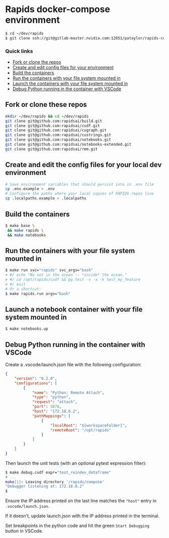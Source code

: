 
# Rapids docker-compose environment

```bash
$ cd ~/dev/rapids
$ git clone ssh://git@gitlab-master.nvidia.com:12051/pataylor/rapids-compose.git compose
```

### Quick links
* [Fork or clone the repos](#fork-or-clone-these-repos)
* [Create and edit config files for your environment](#create-and-edit-the-config-files-for-your-local-dev-environment)
* [Build the containers](#build-the-containers)
* [Run the containers with your file system mounted in](#run-the-containers-with-your-file-system-mounted-in)
* [Launch the containers with your file system mounted in](#launch-a-notebook-container-with-your-file-system-mounted-in)
* [Debug Python running in the container with VSCode](#debug-python-running-in-the-container-with-vscode)

## Fork or clone these repos
```bash
mkdir ~/dev/rapids && cd ~/dev/rapids
git clone git@github.com:rapidsai/build.git
git clone git@github.com:rapidsai/cudf.git
git clone git@github.com:rapidsai/cugraph.git
git clone git@github.com:rapidsai/custrings.git
git clone git@github.com:rapidsai/notebooks.git
git clone git@github.com:rapidsai/notebooks-extended.git
git clone git@github.com:rapidsai/rmm.git
```

## Create and edit the config files for your local dev environment
```bash
# Save environment variables that should persist into in .env file
cp .env.example > .env
# Configure the paths where your local copies of RAPIDS repos live
cp .localpaths.example > .localpaths
```

## Build the containers

```bash
$ make base \
 && make rapids \
 && make notebooks
```

## Run the containers with your file system mounted in

```bash
$ make run svc="rapids" svc_args="bash"
> #/ echo "No not in the ocean -- *inside* the ocean."
> #/ cd /opt/rapids/cudf && py.test -v -x -k test_my_feature
> #/ exit
# Or a shortcut:
$ make rapids.run args="bash"
```

## Launch a notebook container with your file system mounted in
```bash
$ make notebooks.up
```


## Debug Python running in the container with VSCode

Create a .vscode/launch.json file with the following configuration:

```json
{
    "version": "0.2.0",
    "configurations": [
        {
            "name": "Python: Remote Attach",
            "type": "python",
            "request": "attach",
            "port": 5678,
            "host": "172.18.0.2",
            "pathMappings": [
                {
                    "localRoot": "${workspaceFolder}",
                    "remoteRoot": "/opt/rapids"
                }
            ]
        }
    ]
}

```

Then launch the unit tests (with an optional pytest expression filter):

```sh
$ make debug.cudf expr="test_reindex_dataframe"
# ...
make[1]: Leaving directory '/rapids/compose'
"Debugger listening at: 172.18.0.2"
$ 
```

Ensure the IP address printed on the last line matches the `"host"` entry in `.vscode/launch.json`.

If it doesn't, update launch.json with the IP address printed in the terminal.

Set breakpoints in the python code and hit the green `Start Debugging` button in VSCode.


